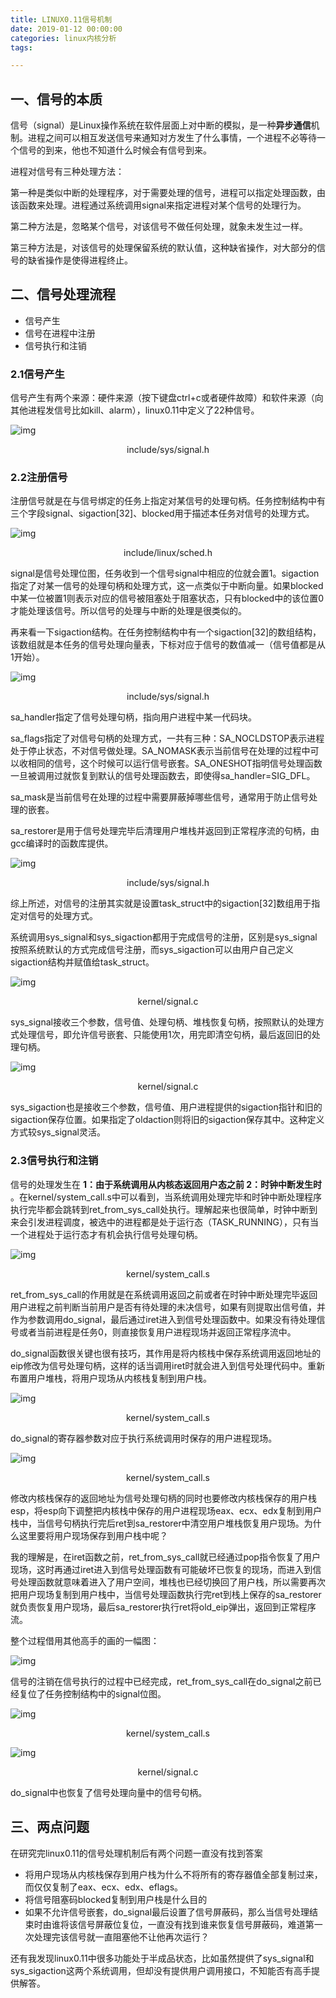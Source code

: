 ```yaml
---
title: LINUX0.11信号机制
date: 2019-01-12 00:00:00
categories: linux内核分析
tags:

---
```


## 一、信号的本质

信号（signal）是Linux操作系统在软件层面上对中断的模拟，是一种**异步通信**机制。进程之间可以相互发送信号来通知对方发生了什么事情，一个进程不必等待一个信号的到来，他也不知道什么时候会有信号到来。

进程对信号有三种处理方法：

第一种是类似中断的处理程序，对于需要处理的信号，进程可以指定处理函数，由该函数来处理。进程通过系统调用signal来指定进程对某个信号的处理行为。

第二种方法是，忽略某个信号，对该信号不做任何处理，就象未发生过一样。

第三种方法是，对该信号的处理保留系统的默认值，这种缺省操作，对大部分的信号的缺省操作是使得进程终止。

## 二、信号处理流程

- 信号产生
- 信号在进程中注册
- 信号执行和注销

### 2.1信号产生

信号产生有两个来源：硬件来源（按下键盘ctrl+c或者硬件故障）和软件来源（向其他进程发信号比如kill、alarm），linux0.11中定义了22种信号。

![img](https://qiutianshu.files.wordpress.com/2019/01/132205356981534.png?w=700)

<p style="text-align: center">include/sys/signal.h</p>


### 2.2注册信号

注册信号就是在与信号绑定的任务上指定对某信号的处理句柄。任务控制结构中有三个字段signal、sigaction[32]、blocked用于描述本任务对信号的处理方式。

![img](https://qiutianshu.files.wordpress.com/2019/01/%E6%B7%B1%E5%BA%A6%E6%88%AA%E5%9B%BE_%E9%80%89%E6%8B%A9%E5%8C%BA%E5%9F%9F_20190112144857.png?w=730&h=126)

<p style="text-align: center">include/linux/sched.h</p>

signal是信号处理位图，任务收到一个信号signal中相应的位就会置1。sigaction指定了对某一信号的处理句柄和处理方式，这一点类似于中断向量。如果blocked中某一位被置1则表示对应的信号被阻塞处于阻塞状态，只有blocked中的该位置0才能处理该信号。所以信号的处理与中断的处理是很类似的。

再来看一下sigaction结构。在任务控制结构中有一个sigaction[32]的数组结构，该数组就是本任务的信号处理向量表，下标对应于信号的数值减一（信号值都是从1开始）。

![img](https://qiutianshu.files.wordpress.com/2019/01/%E6%B7%B1%E5%BA%A6%E6%88%AA%E5%9B%BE_%E9%80%89%E6%8B%A9%E5%8C%BA%E5%9F%9F_20190112145811.png?w=722&h=90)

<p style="text-align: center">include/sys/signal.h</p>

sa_handler指定了信号处理句柄，指向用户进程中某一代码块。

sa_flags指定了对信号句柄的处理方式，一共有三种：SA_NOCLDSTOP表示进程处于停止状态，不对信号做处理。SA_NOMASK表示当前信号在处理的过程中可以收相同的信号，这个时候可以运行信号嵌套。SA_ONESHOT指明信号处理函数一旦被调用过就恢复到默认的信号处理函数去，即使得sa_handler=SIG_DFL。

sa_mask是当前信号在处理的过程中需要屏蔽掉哪些信号，通常用于防止信号处理的嵌套。

sa_restorer是用于信号处理完毕后清理用户堆栈并返回到正常程序流的句柄，由gcc编译时的函数库提供。

![img](https://qiutianshu.files.wordpress.com/2019/01/%E6%B7%B1%E5%BA%A6%E6%88%AA%E5%9B%BE_%E9%80%89%E6%8B%A9%E5%8C%BA%E5%9F%9F_20190112150921.png?w=716&h=49)
<p style="text-align: center">include/sys/signal.h</p>

综上所述，对信号的注册其实就是设置task_struct中的sigaction[32]数组用于指定对信号的处理方式。

系统调用sys_signal和sys_sigaction都用于完成信号的注册，区别是sys_signal按照系统默认的方式完成信号注册，而sys_sigaction可以由用户自己定义sigaction结构并赋值给task_struct。

![img](https://qiutianshu.files.wordpress.com/2019/01/%E6%B7%B1%E5%BA%A6%E6%88%AA%E5%9B%BE_%E9%80%89%E6%8B%A9%E5%8C%BA%E5%9F%9F_20190112152613.png?w=706&h=203)
<p style="text-align: center">kernel/signal.c</p>

sys_signal接收三个参数，信号值、处理句柄、堆栈恢复句柄，按照默认的处理方式处理信号，即允许信号嵌套、只能使用1次，用完即清空句柄，最后返回旧的处理句柄。

![img](https://qiutianshu.files.wordpress.com/2019/01/%E6%B7%B1%E5%BA%A6%E6%88%AA%E5%9B%BE_%E9%80%89%E6%8B%A9%E5%8C%BA%E5%9F%9F_20190112153425.png?w=698&h=258)
<p style="text-align: center">kernel/signal.c</p>

sys_sigaction也是接收三个参数，信号值、用户进程提供的sigaction指针和旧的sigaction保存位置。如果指定了oldaction则将旧的sigaction保存其中。这种定义方式较sys_signal灵活。

### 2.3信号执行和注销

信号的处理发生在 **1：由于系统调用从内核态返回用户态之前 2：时钟中断发生时**  。在kernel/system_call.s中可以看到，当系统调用处理完毕和时钟中断处理程序执行完毕都会跳转到ret_from_sys_call处执行。理解起来也很简单，时钟中断到来会引发进程调度，被选中的进程都是处于运行态（TASK_RUNNING），只有当一个进程处于运行态才有机会执行信号处理句柄。

![img](https://qiutianshu.files.wordpress.com/2019/01/%E6%B7%B1%E5%BA%A6%E6%88%AA%E5%9B%BE_%E9%80%89%E6%8B%A9%E5%8C%BA%E5%9F%9F_20190112155919.png?w=695&h=394)

<p style="text-align: center">kernel/system_call.s</p>

ret_from_sys_call的作用就是在系统调用返回之前或者在时钟中断处理完毕返回用户进程之前判断当前用户是否有待处理的未决信号，如果有则提取出信号值，并作为参数调用do_signal，最后通过iret进入到信号处理函数中。如果没有待处理信号或者当前进程是任务0，则直接恢复用户进程现场并返回正常程序流中。

do_signal函数很关键也很有技巧，其作用是将内核栈中保存系统调用返回地址的eip修改为信号处理句柄，这样的话当调用iret时就会进入到信号处理代码中。重新布置用户堆栈，将用户现场从内核栈复制到用户栈。

![img](https://qiutianshu.files.wordpress.com/2019/01/%E6%B7%B1%E5%BA%A6%E6%88%AA%E5%9B%BE_%E9%80%89%E6%8B%A9%E5%8C%BA%E5%9F%9F_20190112162453.png?w=761&h=252)
<p style="text-align: center">kernel/system_call.s</p>

do_signal的寄存器参数对应于执行系统调用时保存的用户进程现场。

![img](https://qiutianshu.files.wordpress.com/2019/01/%E6%B7%B1%E5%BA%A6%E6%88%AA%E5%9B%BE_%E9%80%89%E6%8B%A9%E5%8C%BA%E5%9F%9F_20190112162845.png?w=754&h=223)
<p style="text-align: center">kernel/system_call.s</p>

修改内核栈保存的返回地址为信号处理句柄的同时也要修改内核栈保存的用户栈esp，将esp向下调整把内核栈中保存的用户进程现场eax、ecx、edx复制到用户栈中，当信号句柄执行完后ret到sa_restorer中清空用户堆栈恢复用户现场。为什么这里要将用户现场保存到用户栈中呢？

我的理解是，在iret函数之前，ret_from_sys_call就已经通过pop指令恢复了用户现场，这时再通过iret进入到信号处理函数有可能破坏已恢复的现场，而进入到信号处理函数就意味着进入了用户空间，堆栈也已经切换回了用户栈，所以需要再次把用户现场复制到用户栈中，当信号处理函数执行完ret到栈上保存的sa_restorer就负责恢复用户现场，最后sa_restorer执行ret将old_eip弹出，返回到正常程序流。

整个过程借用其他高手的画的一幅图：

![img](https://qiutianshu.files.wordpress.com/2019/01/o4ybafol9poalvneaaffeuktni0153.png?w=605&h=347)

信号的注销在信号执行的过程中已经完成，ret_from_sys_call在do_signal之前已经复位了任务控制结构中的signal位图。

![img](https://qiutianshu.files.wordpress.com/2019/01/%E6%B7%B1%E5%BA%A6%E6%88%AA%E5%9B%BE_%E9%80%89%E6%8B%A9%E5%8C%BA%E5%9F%9F_20190112164337.png?w=759&h=26)
<p style="text-align: center">kernel/system_call.s</p>

![img](https://qiutianshu.files.wordpress.com/2019/01/%E6%B7%B1%E5%BA%A6%E6%88%AA%E5%9B%BE_%E9%80%89%E6%8B%A9%E5%8C%BA%E5%9F%9F_20190112164541.png?w=744&h=39)
<p style="text-align: center">kernel/signal.c</p>

do_signal中也恢复了信号处理向量中的信号句柄。

## 三、两点问题

在研究完linux0.11的信号处理机制后有两个问题一直没有找到答案

- 将用户现场从内核栈保存到用户栈为什么不将所有的寄存器值全部复制过来，而仅仅复制了eax、ecx、edx、eflags。
- 将信号阻塞码blocked复制到用户栈是什么目的
- 如果不允许信号嵌套，do_signal最后设置了信号屏蔽码，那么当信号处理结束时由谁将该信号屏蔽位复位，一直没有找到谁来恢复信号屏蔽码，难道第一次处理完该信号就一直阻塞他不让他再次运行？

还有我发现linux0.11中很多功能处于半成品状态，比如虽然提供了sys_signal和sys_sigaction这两个系统调用，但却没有提供用户调用接口，不知能否有高手提供解答。